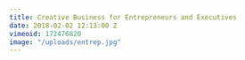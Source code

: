 ```yaml
---
title: Creative Business for Entrepreneurs and Executives
date: 2018-02-02 12:13:00 Z
vimeoid: 172476820
image: "/uploads/entrep.jpg"
---
```


